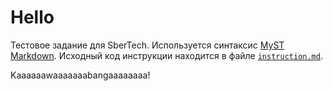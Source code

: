 ---
---
# Hello

Тестовое задание для SberTech.
Используется синтаксис [MyST Markdown](https://mystmd.org/).
Исходный код инструкции находится в файле [`instruction.md`](instruction.md).

Kaaaaaawaaaaaaabangaaaaaaaa!
